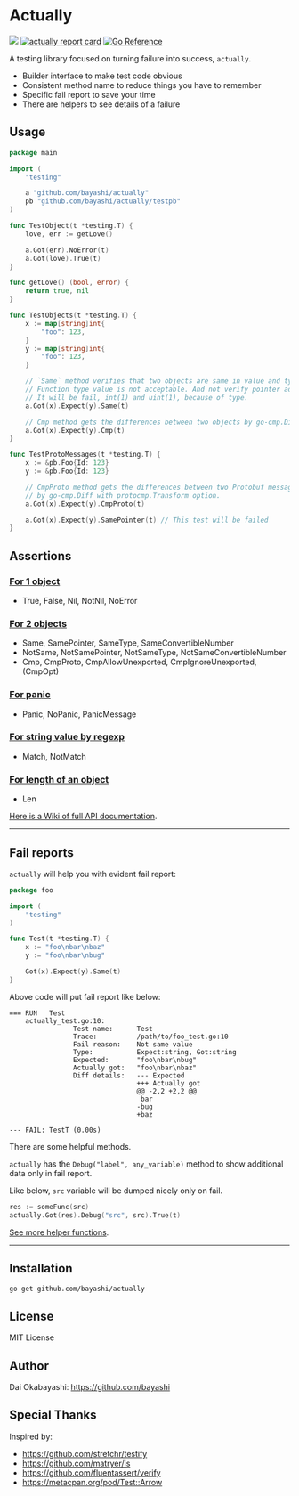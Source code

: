 # Actually

<a href="https://github.com/bayashi/actually/actions"><img src="https://github.com/bayashi/actually/workflows/main/badge.svg?_t=1681289447"/></a>
<a href="https://goreportcard.com/report/github.com/bayashi/actually" title="actually report card" target="_blank"><img src="https://goreportcard.com/badge/github.com/bayashi/actually" alt="actually report card"></a>
<a href="https://pkg.go.dev/github.com/bayashi/actually" target="_blank"><img src="https://pkg.go.dev/badge/github.com/bayashi/actually.svg" alt="Go Reference"></a>

A testing library focused on turning failure into success, `actually`.

* Builder interface to make test code obvious
* Consistent method name to reduce things you have to remember
* Specific fail report to save your time
* There are helpers to see details of a failure

## Usage

```go
package main

import (
	"testing"

	a "github.com/bayashi/actually"
	pb "github.com/bayashi/actually/testpb"
)

func TestObject(t *testing.T) {
	love, err := getLove()

	a.Got(err).NoError(t)
	a.Got(love).True(t)
}

func getLove() (bool, error) {
	return true, nil
}

func TestObjects(t *testing.T) {
	x := map[string]int{
		"foo": 123,
	}
	y := map[string]int{
		"foo": 123,
	}

	// `Same` method verifies that two objects are same in value and type.
	// Function type value is not acceptable. And not verify pointer address.
	// It will be fail, int(1) and uint(1), because of type.
	a.Got(x).Expect(y).Same(t)

	// Cmp method gets the differences between two objects by go-cmp.Diff.
	a.Got(x).Expect(y).Cmp(t)
}

func TestProtoMessages(t *testing.T) {
	x := &pb.Foo{Id: 123}
	y := &pb.Foo{Id: 123}

	// CmpProto method gets the differences between two Protobuf messages
	// by go-cmp.Diff with protocmp.Transform option.
	a.Got(x).Expect(y).CmpProto(t)

	a.Got(x).Expect(y).SamePointer(t) // This test will be failed
}
```

## Assertions

### [For 1 object](https://github.com/bayashi/actually/wiki/All-assertion-methods#assertion-for-1-object)

* True, False, Nil, NotNil, NoError

### [For 2 objects](https://github.com/bayashi/actually/wiki/All-assertion-methods#assertion-for-2-objects)

* Same, SamePointer, SameType, SameConvertibleNumber
* NotSame, NotSamePointer, NotSameType, NotSameConvertibleNumber
* Cmp, CmpProto, CmpAllowUnexported, CmpIgnoreUnexported, (CmpOpt)

### [For panic](https://github.com/bayashi/actually/wiki/All-assertion-methods#assertion-for-panic)

* Panic, NoPanic, PanicMessage

### [For string value by regexp](https://github.com/bayashi/actually/wiki/All-assertion-methods#assertion-for-string-value-by-regexp)

* Match, NotMatch

### [For length of an object](https://github.com/bayashi/actually/wiki/All-assertion-methods#assertion-for-length-of-an-object)

* Len

[Here is a Wiki of full API documentation](https://github.com/bayashi/actually/wiki).

-----

## Fail reports

`actually` will help you with evident fail report:

```go
package foo

import (
	"testing"
)

func Test(t *testing.T) {
	x := "foo\nbar\nbaz"
	y := "foo\nbar\nbug"

	Got(x).Expect(y).Same(t)
}
```

Above code will put fail report like below:

```
=== RUN   Test
    actually_test.go:10:
                Test name:      Test
                Trace:          /path/to/foo_test.go:10
                Fail reason:    Not same value
                Type:           Expect:string, Got:string
                Expected:       "foo\nbar\nbug"
                Actually got:   "foo\nbar\nbaz"
                Diff details:   --- Expected
                                +++ Actually got
                                @@ -2,2 +2,2 @@
                                 bar
                                -bug
                                +baz

--- FAIL: TestT (0.00s)
```

There are some helpful methods.

`actually` has the `Debug("label", any_variable)` method to show additional data only in fail report.

Like below, `src` variable will be dumped nicely only on fail.

```go
res := someFunc(src)
actually.Got(res).Debug("src", src).True(t)
```

[See more helper functions](https://github.com/bayashi/actually/wiki/Helper-functions).

-----

## Installation

    go get github.com/bayashi/actually

## License

MIT License

## Author

Dai Okabayashi: https://github.com/bayashi

## Special Thanks

Inspired by:

* https://github.com/stretchr/testify
* https://github.com/matryer/is
* https://github.com/fluentassert/verify
* https://metacpan.org/pod/Test::Arrow

